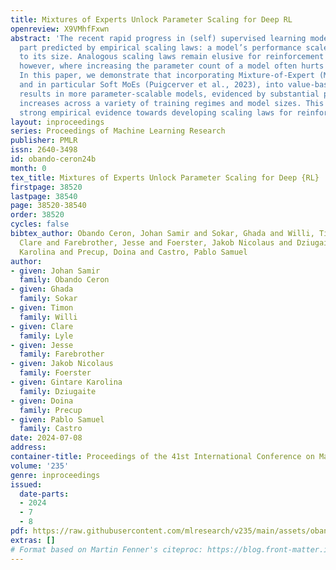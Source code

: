 ```yaml
---
title: Mixtures of Experts Unlock Parameter Scaling for Deep RL
openreview: X9VMhfFxwn
abstract: 'The recent rapid progress in (self) supervised learning models is in large
  part predicted by empirical scaling laws: a model’s performance scales proportionally
  to its size. Analogous scaling laws remain elusive for reinforcement learning domains,
  however, where increasing the parameter count of a model often hurts its final performance.
  In this paper, we demonstrate that incorporating Mixture-of-Expert (MoE) modules,
  and in particular Soft MoEs (Puigcerver et al., 2023), into value-based networks
  results in more parameter-scalable models, evidenced by substantial performance
  increases across a variety of training regimes and model sizes. This work thus provides
  strong empirical evidence towards developing scaling laws for reinforcement learning.'
layout: inproceedings
series: Proceedings of Machine Learning Research
publisher: PMLR
issn: 2640-3498
id: obando-ceron24b
month: 0
tex_title: Mixtures of Experts Unlock Parameter Scaling for Deep {RL}
firstpage: 38520
lastpage: 38540
page: 38520-38540
order: 38520
cycles: false
bibtex_author: Obando Ceron, Johan Samir and Sokar, Ghada and Willi, Timon and Lyle,
  Clare and Farebrother, Jesse and Foerster, Jakob Nicolaus and Dziugaite, Gintare
  Karolina and Precup, Doina and Castro, Pablo Samuel
author:
- given: Johan Samir
  family: Obando Ceron
- given: Ghada
  family: Sokar
- given: Timon
  family: Willi
- given: Clare
  family: Lyle
- given: Jesse
  family: Farebrother
- given: Jakob Nicolaus
  family: Foerster
- given: Gintare Karolina
  family: Dziugaite
- given: Doina
  family: Precup
- given: Pablo Samuel
  family: Castro
date: 2024-07-08
address:
container-title: Proceedings of the 41st International Conference on Machine Learning
volume: '235'
genre: inproceedings
issued:
  date-parts:
  - 2024
  - 7
  - 8
pdf: https://raw.githubusercontent.com/mlresearch/v235/main/assets/obando-ceron24b/obando-ceron24b.pdf
extras: []
# Format based on Martin Fenner's citeproc: https://blog.front-matter.io/posts/citeproc-yaml-for-bibliographies/
---
```

